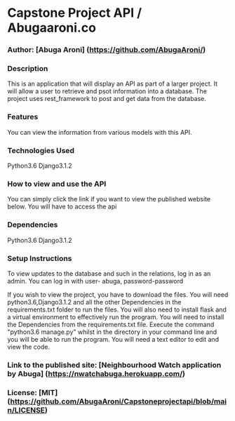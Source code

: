 # Capstone Project API / Abugaaroni.co

### Author: [Abuga Aroni] (https://github.com/AbugaAroni/)

### Description
This is an application that will display an API as part of a larger project. It will allow a user to retrieve and psot information into a database.
The project uses rest_framework to post and get data from the database.

### Features
You can view the information from various models with this API.

### Technologies Used
Python3.6
Django3.1.2

### How to view and use the API
You can simply click the link if you want to view the published website below. You will have to access the api

### Dependencies
Python3.6
Django3.1.2

### Setup Instructions
To view updates to the database and such in the relations, log in as an admin.
You can log in with user- abuga, password-password

If you wish to view the project, you have to download the files. You will need python3.6,Django3.1.2 and all the other Dependencies in the requirements.txt folder  to run the files.
You will also need to install flask and a virtual environment to effectively run the program.
You will need to install the Dependencies from the requirements.txt file.
Execute the command "python3.6 manage.py" whilst in the directory in your command line and you will be able to run the program.
You will need a text editor to edit and view the code.

### Link to the published site: [Neighbourhood Watch application by Abuga] (https://nwatchabuga.herokuapp.com/)

### License: [MIT] (https://github.com/AbugaAroni/Capstoneprojectapi/blob/main/LICENSE)
